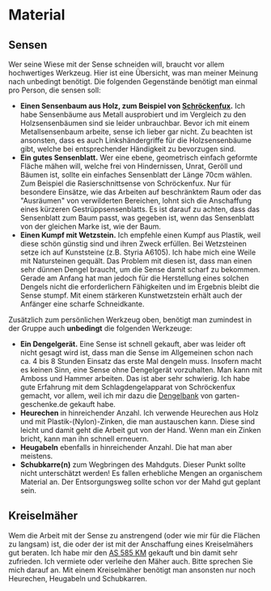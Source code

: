 # Material

## Sensen

Wer seine Wiese mit der Sense schneiden will, braucht vor allem hochwertiges
Werkzeug. Hier ist eine Übersicht, was man meiner Meinung nach unbedingt
benötigt. Die folgenden Gegenstände benötigt man einmal pro Person, die sensen
soll:

- **Einen Sensenbaum aus Holz, zum Beispiel von
  [Schröckenfux](https://www.schroeckenfux.at/sensen/sensenwuerfe/).** Ich habe
  Sensenbäume aus Metall ausprobiert und im Vergleich zu den Holzsensenbäumen
  sind sie leider unbrauchbar. Bevor ich mit einem Metallsensenbaum arbeite,
  sense ich lieber gar nicht. Zu beachten ist ansonsten, dass es auch
  Linkshändergriffe für die Holzsensenbäume gibt, welche bei entsprechender
  Händigkeit zu bevorzugen sind.
- **Ein gutes Sensenblatt.** Wer eine ebene, geometrisch einfach geformte Fläche
  mähen will, welche frei von Hindernissen, Unrat, Geröll und Bäumen ist, sollte
  ein einfaches Sensenblatt der Länge 70cm wählen. Zum Beispiel die
  Rasierschnittsense von Schröckenfux. Nur für besondere Einsätze, wie das
  Arbeiten auf beschränktem Raum oder das "Ausräumen" von verwilderten
  Bereichen, lohnt sich die Anschaffung eines kürzeren Gestrüppsensenblatts. Es
  ist darauf zu achten, dass das Sensenblatt zum Baum passt, was gegeben ist,
  wenn das Sensenblatt von der gleichen Marke ist, wie der Baum.
- **Einen Kumpf mit Wetzstein.** Ich empfehle einen Kumpf aus Plastik, weil
  diese schön günstig sind und ihren Zweck erfüllen. Bei Wetzsteinen setze ich
  auf Kunststeine (z.B. Styria A6105). Ich habe mich eine Weile mit Natursteinen
  gequält. Das Problem mit diesen ist, dass man einen sehr dünnen Dengel
  braucht, um die Sense damit scharf zu bekommen. Gerade am Anfang hat man
  jedoch für die Herstellung eines solchen Dengels nicht die erforderlichern
  Fähigkeiten und im Ergebnis bleibt die Sense stumpf. Mit einem stärkeren
  Kunstwetzstein erhält auch der Anfänger eine scharfe Schneidkante.

Zusätzlich zum persönlichen Werkzeug oben, benötigt man zumindest in der Gruppe
auch **unbedingt** die folgenden Werkzeuge:

- **Ein Dengelgerät.** Eine Sense ist schnell gekauft, aber was leider oft nicht
  gesagt wird ist, dass man die Sense im Allgemeinen schon nach ca. 4 bis 8
  Stunden Einsatz das erste Mal dengeln muss. Insofern macht es keinen Sinn,
  eine Sense ohne Dengelgerät vorzuhalten. Man kann mit Amboss und Hammer
  arbeiten. Das ist aber sehr schwierig. Ich habe gute Erfahrung mit dem
  Schlagdengelapparat von Schröckenfux gemacht, vor allem, weil ich mir dazu die
  [Dengelbank](https://www.garten-geschenke.de/Dengelbank-Dengelstuhl) von
  garten-geschenke.de gekauft habe.
- **Heurechen** in hinreichender Anzahl. Ich verwende Heurechen aus Holz und mit
  Plastik-(Nylon)-Zinken, die man austauschen kann. Diese sind leicht und damit
  geht die Arbeit gut von der Hand. Wenn man ein Zinken bricht, kann man ihn
  schnell erneuern.
- **Heugabeln** ebenfalls in hinreichender Anzahl. Die hat man aber meistens.
- **Schubkarre(n)** zum Wegbringen des Mahdguts. Dieser Punkt sollte nicht
  unterschätzt werden! Es fallen erhebliche Mengen an organischem Material an.
  Der Entsorgungsweg sollte schon vor der Mahd gut geplant sein.

## Kreiselmäher

Wem die Arbeit mit der Sense zu anstrengend (oder wie mir für die Flächen zu
langsam) ist, die oder der ist mit der Anschaffung eines Kreiselmähers gut
beraten. Ich habe mir den
[AS 585 KM](https://www.as-motor.de/produkt/as-585-km/) gekauft und bin damit
sehr zufrieden. Ich vermiete oder verleihe den Mäher auch. Bitte sprechen Sie
mich darauf an. Mit einem Kreiselmäher benötigt man ansonsten nur noch
Heurechen, Heugabeln und Schubkarren.
